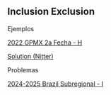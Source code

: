 ## Inclusion Exclusion

Ejemplos

[2022 GPMX 2a Fecha - H](https://codeforces.com/gym/103940/problem/H)

[Solution (Nitter)](HowManyLaughs_GPMX2022.cpp)

Problemas

[2024-2025 Brazil Subregional - I](https://codeforces.com/gym/105327/problem/I)
